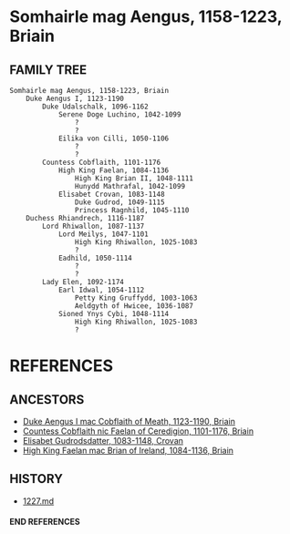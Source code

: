 # Somhairle mag Aengus, 1158-1223, Briain

## FAMILY TREE 
```
Somhairle mag Aengus, 1158-1223, Briain
	Duke Aengus I, 1123-1190
		Duke Udalschalk, 1096-1162
			Serene Doge Luchino, 1042-1099
				?
				?
			Eilika von Cilli, 1050-1106
				?
				?
		Countess Cobflaith, 1101-1176
			High King Faelan, 1084-1136
				High King Brian II, 1048-1111
				Hunydd Mathrafal, 1042-1099
			Elisabet Crovan, 1083-1148	
				Duke Gudrod, 1049-1115
				Princess Ragnhild, 1045-1110
	Duchess Rhiandrech, 1116-1187
		Lord Rhiwallon, 1087-1137
			Lord Meilys, 1047-1101
				High King Rhiwallon, 1025-1083
				?
			Eadhild, 1050-1114
				?
				?
		Lady Elen, 1092-1174
			Earl Idwal, 1054-1112
				Petty King Gruffydd, 1003-1063
				Aeldgyth of Hwicee, 1036-1087
			Sioned Ynys Cybi, 1048-1114
				High King Rhiwallon, 1025-1083
				?
```


# REFERENCES

## ANCESTORS
* [Duke Aengus I mac Cobflaith of Meath, 1123-1190, Briain](aengus_i_mac_cobflaith_1123.md)
* [Countess Cobflaith nic Faelan of Ceredigion, 1101-1176, Briain](cobflaith_nic_faelan_1101.md)
* [Elisabet Gudrodsdatter, 1083-1148, Crovan](elisabet_gudrodsdatter_1083.md)
* [High King Faelan mac Brian of Ireland, 1084-1136, Briain](faelan_mac_brian_1084.md)

## HISTORY
* [1227.md](../h/1227.md)
#### END REFERENCES